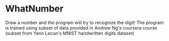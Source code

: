 # WhatNumber
Draw a number and the program will try to recognize the digit!
The program is trained using subset of data provided in Andrew Ng's coursera course (subset from Yann Lecun's MNIST handwritten digits dataset)
